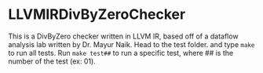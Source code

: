 # LLVMIRDivByZeroChecker
This is a DivByZero checker written in LLVM IR, based off of a dataflow analysis lab written by Dr. Mayur Naik.
Head to the test folder. and type `make` to run all tests. Run `make test##` to run a specific test, where ## is the number of the test (ex: 01).
